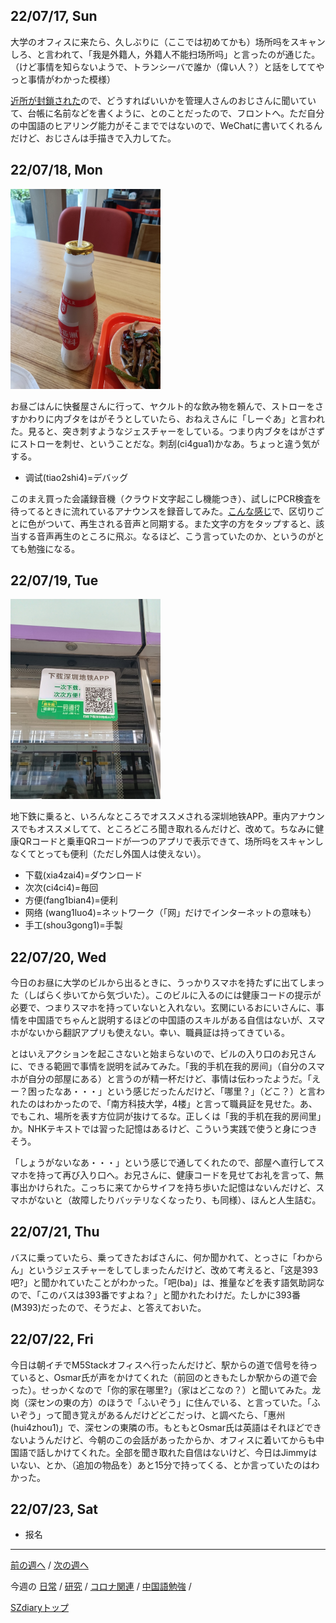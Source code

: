 ## 22/07/17, Sun

大学のオフィスに来たら、久しぶりに（ここでは初めてかも）场所吗をスキャンしろ、と言われて、「我是外籍人，外籍人不能扫场所吗」と言ったのが通じた。（けど事情を知らないようで、トランシーバで誰か（偉い人？）と話をしててやっと事情がわかった模様）

[近所が封鎖された](https://github.com/akita11/SZdiary/blob/main/diary/covid19/2207-3.md#220717-sun)ので、どうすればいいかを管理人さんのおじさんに聞いていて、台帳に名前などを書くように、とのことだったので、フロントへ。ただ自分の中国語のヒアリング能力がそこまでではないので、WeChatに書いてくれるんだけど、おじさんは手描きで入力してた。


## 22/07/18, Mon

<img src="https://github.com/akita11/SZdiary/blob/main/diary/photo/2022-07-18_13.57.05.jpg" width="240px">

お昼ごはんに快餐屋さんに行って、ヤクルト的な飲み物を頼んで、ストローをさすかわりに内ブタをはがそうとしていたら、おねえさんに「しーぐあ」と言われた。見ると、突き刺すようなジェスチャーをしている。つまり内ブタをはがさずにストローを刺せ、ということだな。刺刮(ci4gua1)かなあ。ちょっと違う気がする。

- 调试(tiao2shi4)=デバッグ

このまえ買った会議録音機（クラウド文字起こし機能つき）、試しにPCR検査を待ってるときに流れているアナウンスを録音してみた。[こんな感じ](https://github.com/akita11/SZdiary/blob/main/diary/photo/2022-07-18_17.39.53.mp4)で、区切りごとに色がついて、再生される音声と同期する。また文字の方をタップすると、該当する音声再生のところに飛ぶ。なるほど、こう言っていたのか、というのがとても勉強になる。


## 22/07/19, Tue

<img src="https://github.com/akita11/SZdiary/blob/main/diary/photo/2022-07-19_12.32.48.jpg" width="240px">

地下鉄に乗ると、いろんなところでオススメされる深圳地铁APP。車内アナウンスでもオススメしてて、ところどころ聞き取れるんだけど、改めて。ちなみに健康QRコードと乗車QRコードが一つのアプリで表示できて、场所吗をスキャンしなくてとっても便利（ただし外国人は使えない）。

- 下载(xia4zai4)=ダウンロード
- 次次(ci4ci4)=毎回
- 方便(fang1bian4)=便利
- 网络 (wang1luo4)=ネットワーク（「网」だけでインターネットの意味も）
- 手工(shou3gong1)=手製


## 22/07/20, Wed

今日のお昼に大学のビルから出るときに、うっかりスマホを持たずに出てしまった（しばらく歩いてから気づいた）。このビルに入るのには健康コードの提示が必要で、つまりスマホを持っていないと入れない。玄関にいるおにいさんに、事情を中国語でちゃんと説明するほどの中国語のスキルがある自信はないが、スマホがないから翻訳アプリも使えない。幸い、職員証は持ってきている。

とはいえアクションを起こさないと始まらないので、ビルの入り口のお兄さんに、できる範囲で事情を説明を試みてみた。「我的手机在我的房间」（自分のスマホが自分の部屋にある）と言うのが精一杯だけど、事情は伝わったようだ。「えー？困ったなあ・・・」という感じだったんだけど、「哪里？」（どこ？）と言われたのはわかったので、「南方科技大学，4楼」と言って職員証を見せた。あ、でもこれ、場所を表す方位詞が抜けてるな。正しくは「我的手机在我的房间里」か。NHKテキストでは習った記憶はあるけど、こういう実践で使うと身につきそう。

「しょうがないなあ・・・」という感じで通してくれたので、部屋へ直行してスマホを持って再び入り口へ。お兄さんに、健康コードを見せてお礼を言って、無事出かけられた。こっちに来てからサイフを持ち歩いた記憶はないんだけど、スマホがないと（故障したりバッテリなくなったり、も同様）、ほんと人生詰む。


## 22/07/21, Thu

バスに乗っていたら、乗ってきたおばさんに、何か聞かれて、とっさに「わからん」というジェスチャーをしてしまったんだけど、改めて考えると、「这是393吧?」と聞かれていたことがわかった。「吧(ba)」は、推量などを表す語気助詞なので、「このバスは393番ですよね？」と聞かれたわけだ。たしかに393番(M393)だったので、そうだよ、と答えておいた。


## 22/07/22, Fri

今日は朝イチでM5Stackオフィスへ行ったんだけど、駅からの道で信号を待っていると、Osmar氏が声をかけてくれた（前回のときもたしか駅からの道で会った）。せっかくなので「你的家在哪里?」（家はどこなの？）と聞いてみた。龙岗（深センの東の方）のほうで「ふいぞう」に住んでいる、と言っていた。「ふいぞう」って聞き覚えがあるんだけどどこだっけ、と調べたら、「惠州(hui4zhou1)」で、深センの東隣の市。もともとOsmar氏は英語はそれほどできないようんだけど、今朝のこの会話があったからか、オフィスに着いてからも中国語で話しかけてくれた。全部を聞き取れた自信はないけど、今日はJimmyはいない、とか、（追加の物品を）あと15分で持ってくる、とか言っていたのはわかった。


## 22/07/23, Sat

- 报名

***

[前の週へ](2207-2.md) /
[次の週へ](2207-4.md)

今週の
[日常](../diary/2207-3.md) /
[研究](../research/2207-3.md) /
[コロナ関連](../covid19/2207-3.md) / 
[中国語勉強](../chinese/2207-3.md) / 

[SZdiaryトップ](../../README.md)
